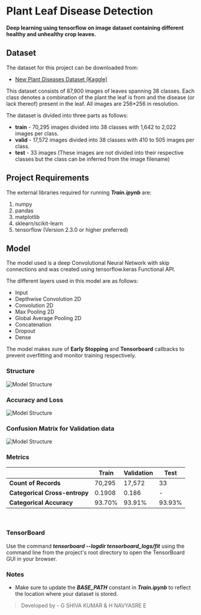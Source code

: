 # Plant Leaf Disease Detection
**Deep learning using tensorflow on image dataset containing different healthy and unhealthy crop leaves.** 

## Dataset
The dataset for this project can be downloaded from:
- [New Plant Diseases Dataset (Kaggle)](https://www.kaggle.com/vipoooool/new-plant-diseases-dataset)

This dataset consists of 87,900 images of leaves spanning 38 classes. Each class denotes a combination of the plant the leaf is from and the disease (or lack thereof) present in the leaf. All images are 256*256 in resolution.

The dataset is divided into three parts as follows:

- **train** - 70,295 images divided into 38 classes with 1,642 to 2,022 images per class.
- **valid** - 17,572 images divided into 38 classes with 410 to 505 images per class.
- **test** - 33 images (These images are not divided into their respective classes but the class can be inferred from the image filename)

## Project Requirements
The external libraries required for running _**Train.ipynb**_ are:
1. numpy
2. pandas
3. matplotlib
4. sklearn/scikit-learn
5. tensorflow (Version 2.3.0 or higher preferred)

## Model
The model used is a deep Convolutional Neural Network with skip connections and was created using tensorflow.keras Functional API.

The different layers used in this model are as follows:
- Input 
- Depthwise Convolution 2D
- Convolution 2D
- Max Pooling 2D
- Global Average Pooling 2D
- Concatenation
- Dropout
- Dense

The model makes sure of **Early Stopping** and **Tensorboard** callbacks to prevent overfitting and monitor training respectively.

### Structure
![Model Structure](./plots/model.jpg)

### Accuracy and Loss
![Model Structure](./plots/acc_and_loss.jpg)

### Confusion Matrix for Validation data
![Model Structure](./plots/confusion_matrix.jpg)

### Metrics

|                               | Train  | Validation | Test   |
|-------------------------------|--------|------------|--------|
| **Count of Records**          | 70,295 | 17,572     | 33     |
| **Categorical Cross-entropy** | 0.1908 | 0.186      |   -    |
| **Categorical Accuracy**      | 93.70% | 93.91%     | 93.93% |

&nbsp;

### TensorBoard

Use the command _**tensorboard --logdir tensorboard_logs/fit**_ using the command line from the project's root directory to open the TensorBoard GUI in your browser.

### Notes
- Make sure to update the _**BASE_PATH**_ constant in _**Train.ipynb**_ to reflect the location where your dataset is stored.

> Developed by - G SHIVA KUMAR & H NAVYASRE E
